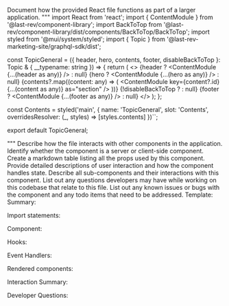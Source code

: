Document how the provided React file functions as part of a larger application.
"""
import React from 'react';
import { ContentModule } from '@last-rev/component-library';
import BackToTop from '@last-rev/component-library/dist/components/BackToTop/BackToTop';
import styled from '@mui/system/styled';
import { Topic } from '@last-rev-marketing-site/graphql-sdk/dist';

const TopicGeneral = ({ header, hero, contents, footer, disableBackToTop }: Topic & { __typename: string }) => {
  return (
    <>
      {header ? <ContentModule {...(header as any)} /> : null}
      {hero ? <ContentModule {...(hero as any)} /> : null}
      <Contents>
        {contents?.map((content: any) => (
          <ContentModule key={content?.id} {...(content as any)} as="section" />
        ))}
      </Contents>
      {!disableBackToTop ? <BackToTop /> : null}
      {footer ? <ContentModule {...(footer as any)} /> : null}
    </>
  );
};

const Contents = styled('main', {
  name: 'TopicGeneral',
  slot: 'Contents',
  overridesResolver: (_, styles) => [styles.contents]
})``;

export default TopicGeneral;

"""
Describe how the file interacts with other components in the application.
Identify whether the component is a server or client-side component.
Create a markdown table listing all the props used by this component.
Provide detailed descriptions of user interaction and how the component handles state.
Describe all sub-components and their interactions with this component.
List out any questions developers may have while working on this codebase that relate to this file.
List out any known issues or bugs with the component and any todo items that need to be addressed.
Template:
Summary:
<brief overview of the file and all its major components>

Import statements:
<describe the imports and dependencies>

Component:
<Summary of component>

Hooks:
<list of hooks with descriptions>

Event Handlers:
<list of Event Handlers with descriptions>

Rendered components:
<list of Rendered components with descriptions>

Interaction Summary:
<a summary of how the file could interact with the rest of the application>

Developer Questions:
<a list of questions Developers working with this component may have the following questions when debugging>